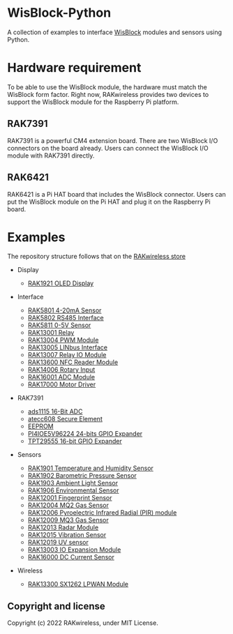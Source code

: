 # WisBlock-Python

A collection of examples to interface [WisBlock](https://github.com/RAKWireless/WisBlock) modules and sensors using Python.

# Hardware requirement

To be able to use the WisBlock module, the hardware must match the WisBlock form factor. Right now, RAKwireless provides two devices to support the WisBlock module for the Raspberry Pi platform. 

## RAK7391

RAK7391 is a powerful CM4 extension board. There are two WisBlock I/O connectors on the board already. Users can connect the WisBlock I/O module with RAK7391 directly. 

## RAK6421

RAK6421 is a Pi HAT board that includes the WisBlock connector. Users can put the WisBlock module on the Pi HAT and plug it on the Raspberry Pi board. 


# Examples

The repository structure follows that on the [RAKwireless store](https://store.rakwireless.com/pages/wisblock)

* Display
    * [RAK1921 OLED Display](/display/rak1921)
* Interface
    * [RAK5801 4-20mA Sensor](/interface/rak5801)
    * [RAK5802 RS485 Interface](/interface/rak5802)
    * [RAK5811 0-5V Sensor](/interface/rak5811)
    * [RAK13001 Relay](/interface/rak13001)
    * [RAK13004 PWM Module](/interface/rak13004)
    * [RAK13005 LINbus Interface](/interface/rak13005)
    * [RAK13007 Relay IO Module](/interface/rak13007)  
    * [RAK13600 NFC Reader Module](/interface/rak13600)   
    * [RAK14006 Rotary Input](/interface/rak14006)   
    * [RAK16001 ADC Module](/interface/rak16001)
    * [RAK17000 Motor Driver](/interface/rak17000)
* RAK7391

    * [ads1115  16-Bit ADC](/rak7391/ads1115)
    * [atecc608 Secure Element](/rak7391/atecc608)
    * [EEPROM](/rak7391/eeprom)
    * [PI4IOE5V96224 24-bits GPIO Expander](/rak7391/pi4ioesv962)
    * [TPT29555 16-bit GPIO Expander](/rak7391/tpt29555)
* Sensors
    * [RAK1901 Temperature and Humidity Sensor](/sensors/rak1901)
    * [RAK1902 Barometric Pressure Sensor](/sensors/rak1902)
    * [RAK1903 Ambient Light Sensor](/sensors/rak1903)
    * [RAK1906 Environmental Sensor](/sensors/rak1906)
    * [RAK12001 Fingerprint Sensor](/sensors/rak12001)
    * [RAK12004 MQ2 Gas Sensor](/sensors/rak12004)
    * [RAK12006 Pyroelectric Infrared Radial (PIR) module](/sensors/rak12006)
    * [RAK12009 MQ3 Gas Sensor](/sensors/rak12009)
    * [RAK12013 Radar Module](/sensors/rak12013)
    * [RAK12015 Vibration Sensor](/sensors/rak12015)
    * [RAK12019 UV sensor](/sensors/rak12019)
    * [RAK13003 IO Expansion Module](/sensors/rak13003)
    * [RAK16000 DC Current Sensor](/sensors/rak16000)
* Wireless
    * [RAK13300 SX1262 LPWAN Module](/wireless/rak13300)

## Copyright and license

Copyright (c) 2022 RAKwireless, under MIT License.


